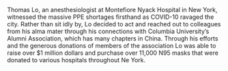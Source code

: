 Thomas Lo, an anesthesiologist at Montefiore Nyack Hospital in New York, witnessed the massive PPE shortages firsthand as COVID-10 ravaged the city.  Rather than sit idly by, Lo decided to act and reached out to colleagues from his alma mater through his connections with Columbia University’s Alumni Association, which has many chapters in China.  Through his efforts and the generous donations of members of the association Lo was able to raise over $1 million dollars and purchase over 11,000 N95 masks that were donated to various hospitals throughout Ne York.  
